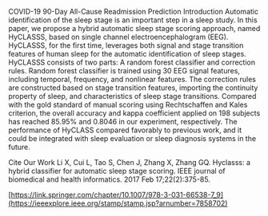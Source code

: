 COVID-19 90-Day All-Cause Readmission Prediction
Introduction
Automatic identification of the sleep stage is an important step in a sleep study. In this paper, we propose a hybrid automatic sleep stage scoring approach, named HyCLASSS, based on single channel electroencephalogram (EEG). HyCLASSS, for the first time, leverages both signal and stage transition features of human sleep for the automatic identification of sleep stages. HyCLASSS consists of two parts: A random forest classifier and correction rules. Random forest classifier is trained using 30 EEG signal features, including temporal, frequency, and nonlinear features. The correction rules are constructed based on stage transition features, importing the continuity property of sleep, and characteristics of sleep stage transitions. Compared with the gold standard of manual scoring using Rechtschaffen and Kales criterion, the overall accuracy and kappa coefficient applied on 198 subjects has reached 85.95% and 0.8046 in our experiment, respectively. The performance of HyCLASS compared favorably to previous work, and it could be integrated with sleep evaluation or sleep diagnosis systems in the future.

Cite Our Work
Li X, Cui L, Tao S, Chen J, Zhang X, Zhang GQ. Hyclasss: a hybrid classifier for automatic sleep stage scoring. IEEE journal of biomedical and health informatics. 2017 Feb 17;22(2):375-85.

[https://link.springer.com/chapter/10.1007/978-3-031-66538-7_9](https://ieeexplore.ieee.org/stamp/stamp.jsp?arnumber=7858702)
